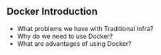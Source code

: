 ## Docker Introduction
- What problems we have with Traditional Infra?
- Why do we need to use Docker?
- What are advantages of using Docker?
